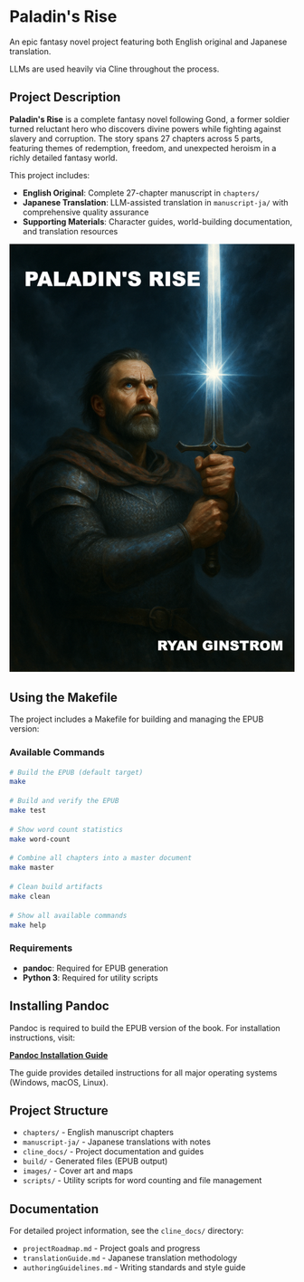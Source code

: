 # Paladin's Rise

An epic fantasy novel project featuring both English original and Japanese translation.

LLMs are used heavily via Cline throughout the process.

## Project Description

**Paladin's Rise** is a complete fantasy novel following Gond, a former soldier turned reluctant hero who discovers divine powers while fighting against slavery and corruption. The story spans 27 chapters across 5 parts, featuring themes of redemption, freedom, and unexpected heroism in a richly detailed fantasy world.

This project includes:
- **English Original**: Complete 27-chapter manuscript in `chapters/`
- **Japanese Translation**: LLM-assisted translation in `manuscript-ja/` with comprehensive quality assurance
- **Supporting Materials**: Character guides, world-building documentation, and translation resources

![Cover](images/cover.png)

## Using the Makefile

The project includes a Makefile for building and managing the EPUB version:

### Available Commands

```bash
# Build the EPUB (default target)
make

# Build and verify the EPUB
make test

# Show word count statistics
make word-count

# Combine all chapters into a master document
make master

# Clean build artifacts
make clean

# Show all available commands
make help
```

### Requirements

- **pandoc**: Required for EPUB generation
- **Python 3**: Required for utility scripts

## Installing Pandoc

Pandoc is required to build the EPUB version of the book. For installation instructions, visit:

**[Pandoc Installation Guide](https://pandoc.org/installing.html)**

The guide provides detailed instructions for all major operating systems (Windows, macOS, Linux).

## Project Structure

- `chapters/` - English manuscript chapters
- `manuscript-ja/` - Japanese translations with notes
- `cline_docs/` - Project documentation and guides
- `build/` - Generated files (EPUB output)
- `images/` - Cover art and maps
- `scripts/` - Utility scripts for word counting and file management

## Documentation

For detailed project information, see the `cline_docs/` directory:
- `projectRoadmap.md` - Project goals and progress
- `translationGuide.md` - Japanese translation methodology
- `authoringGuidelines.md` - Writing standards and style guide
